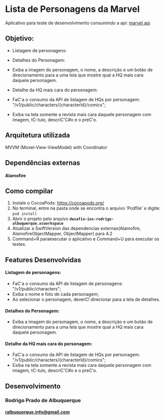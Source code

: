 # Lista de Personagens da Marvel 

Aplicativo para teste de desenvolvimento consumindo a api:  [marvel api](https://developer.marvel.com/docs) 

## Objetivo: 

*  Listagem de personagens:

* Detalhes do Personagem:

* Exiba a imagem do personagem, o nome, a descrição e um botão de direcionamento para a uma tela que mostre qual a HQ mais cara daquele personagem.

* Detalhe da HQ mais cara do personagem:

* FaC'a o consumo da API de listagem de HQs por personagem: "/v1/public/characters/{characterId}/comics";
* Exiba na tela somente a revista mais cara daquele personagem com imagem, tC-tulo, descriC'C#o e o preC'o.


## Arquitetura utilizada

MVVM (Movel-View-ViewModel) with Coordinator


## Dependências externas

#### Alamofire 


## Como compilar

1. Instale o CocoaPods: https://cocoapods.org/
2. No terminal, entre na pasta onde se encontra o arquivo 'Podfile' e digite: `pod install`
3. Abrir o projeto pelo arquivo **`desafio-ios-rodrigo-albuquerque.xcworkspace`**
4. Atualizar a SwiftVersion das dependencias externas(Alamofire, AlamofireObjectMapper, ObjectMapper) para 4.2
5. Command+R paraexecutar o aplicativo e Command+U para executar os testes.

## Features Desenvolvidas

#### Listagem de personagens:

* FaC'a o consumo da API de listagem de personagens: "/v1/public/characters"; 
* Exiba o nome e foto de cada personagem;
* Ao selecionar o personagem, deverC! direcionar para a tela de detalhes.


#### Detalhes do Personagem:

* Exiba a imagem do personagem, o nome, a descrição e um botão de direcionamento para a uma tela que mostre qual a HQ mais cara daquele personagem.


####  Detalhe da HQ mais cara do personagem:

* FaC'a o consumo da API de listagem de HQs por personagem: "/v1/public/characters/{characterId}/comics";
* Exiba na tela somente a revista mais cara daquele personagem com imagem, tC-tulo, descriC'C#o e o preC'o.


## Desenvolvimento

### Rodrigo Prado de Albuquerque
#### ralbuquerque.info@gmail.com
